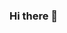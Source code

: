 ### Hi there 👋

<!--
**JF4g/JF4g** is a ✨ _special_ ✨ repository because its `README.md` (this file) appears on your GitHub profile.

Here are some ideas to get you started:

- 🔭 Estoy tomando un curso de programacion web.
- 🌱 Actualmente aprendo
